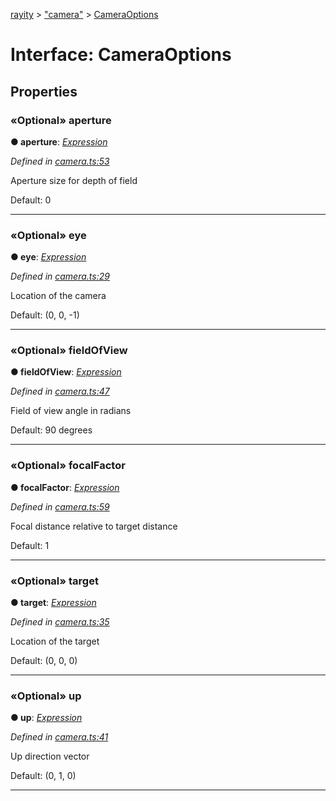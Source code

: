 [rayity](../README.md) > ["camera"](../modules/_camera_.md) > [CameraOptions](../interfaces/_camera_.cameraoptions.md)



# Interface: CameraOptions


## Properties
<a id="aperture"></a>

### «Optional» aperture

**●  aperture**:  *[Expression](_expression_.expression.md)* 

*Defined in [camera.ts:53](https://github.com/gribbet/rayity/blob/afedd20/src/camera.ts#L53)*



Aperture size for depth of field

Default: 0




___

<a id="eye"></a>

### «Optional» eye

**●  eye**:  *[Expression](_expression_.expression.md)* 

*Defined in [camera.ts:29](https://github.com/gribbet/rayity/blob/afedd20/src/camera.ts#L29)*



Location of the camera

Default: (0, 0, -1)




___

<a id="fieldofview"></a>

### «Optional» fieldOfView

**●  fieldOfView**:  *[Expression](_expression_.expression.md)* 

*Defined in [camera.ts:47](https://github.com/gribbet/rayity/blob/afedd20/src/camera.ts#L47)*



Field of view angle in radians

Default: 90 degrees




___

<a id="focalfactor"></a>

### «Optional» focalFactor

**●  focalFactor**:  *[Expression](_expression_.expression.md)* 

*Defined in [camera.ts:59](https://github.com/gribbet/rayity/blob/afedd20/src/camera.ts#L59)*



Focal distance relative to target distance

Default: 1




___

<a id="target"></a>

### «Optional» target

**●  target**:  *[Expression](_expression_.expression.md)* 

*Defined in [camera.ts:35](https://github.com/gribbet/rayity/blob/afedd20/src/camera.ts#L35)*



Location of the target

Default: (0, 0, 0)




___

<a id="up"></a>

### «Optional» up

**●  up**:  *[Expression](_expression_.expression.md)* 

*Defined in [camera.ts:41](https://github.com/gribbet/rayity/blob/afedd20/src/camera.ts#L41)*



Up direction vector

Default: (0, 1, 0)




___


